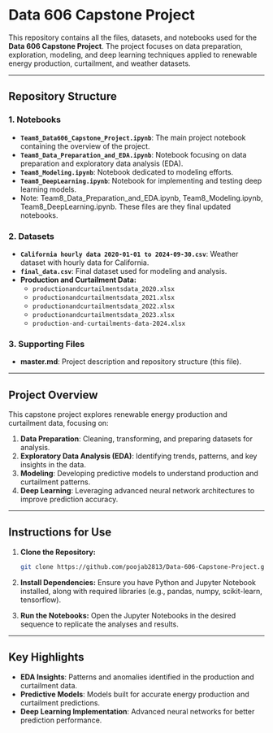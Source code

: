 # Data 606 Capstone Project

This repository contains all the files, datasets, and notebooks used for the **Data 606 Capstone Project**. The project focuses on data preparation, exploration, modeling, and deep learning techniques applied to renewable energy production, curtailment, and weather datasets.

---

## Repository Structure

### **1. Notebooks**
- **`Team8_Data606_Capstone_Project.ipynb`**: The main project notebook containing the overview of the project.
- **`Team8_Data_Preparation_and_EDA.ipynb`**: Notebook focusing on data preparation and exploratory data analysis (EDA).
- **`Team8_Modeling.ipynb`**: Notebook dedicated to modeling efforts.
- **`Team8_DeepLearning.ipynb`**: Notebook for implementing and testing deep learning models.
- Note: Team8_Data_Preparation_and_EDA.ipynb, Team8_Modeling.ipynb, Team8_DeepLearning.ipynb. These files are they final updated notebooks.

### **2. Datasets**
- **`California hourly data 2020-01-01 to 2024-09-30.csv`**: Weather dataset with hourly data for California.
- **`final_data.csv`**: Final dataset used for modeling and analysis.
- **Production and Curtailment Data:**
  - `productionandcurtailmentsdata_2020.xlsx`
  - `productionandcurtailmentsdata_2021.xlsx`
  - `productionandcurtailmentsdata_2022.xlsx`
  - `productionandcurtailmentsdata_2023.xlsx`
  - `production-and-curtailments-data-2024.xlsx`

### **3. Supporting Files**
- **master.md**: Project description and repository structure (this file).

---

## Project Overview
This capstone project explores renewable energy production and curtailment data, focusing on:
1. **Data Preparation**: Cleaning, transforming, and preparing datasets for analysis.
2. **Exploratory Data Analysis (EDA)**: Identifying trends, patterns, and key insights in the data.
3. **Modeling**: Developing predictive models to understand production and curtailment patterns.
4. **Deep Learning**: Leveraging advanced neural network architectures to improve prediction accuracy.

---

## Instructions for Use
1. **Clone the Repository:**
   ```bash
   git clone https://github.com/poojab2813/Data-606-Capstone-Project.git
   ```
2. **Install Dependencies:** Ensure you have Python and Jupyter Notebook installed, along with required libraries (e.g., pandas, numpy, scikit-learn, tensorflow).
   
3. **Run the Notebooks:** Open the Jupyter Notebooks in the desired sequence to replicate the analyses and results.

---

## Key Highlights
- **EDA Insights**: Patterns and anomalies identified in the production and curtailment data.
- **Predictive Models**: Models built for accurate energy production and curtailment predictions.
- **Deep Learning Implementation**: Advanced neural networks for better prediction performance.


